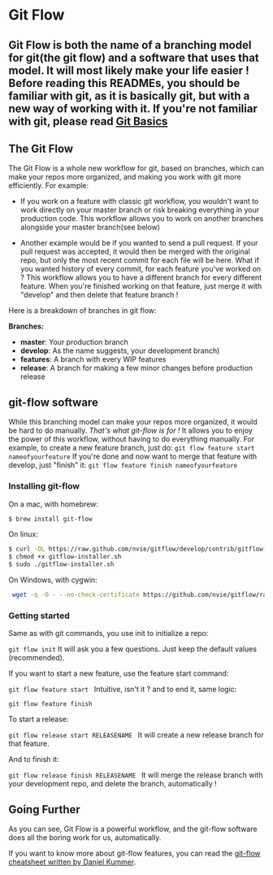 Git Flow
===================


Git Flow is both the name of a branching model for git(the git flow) and a software that uses that model. It will most likely make your life easier !
Before reading this READMEs, you should be familiar with git, as it is basically git, but with a new way of working with it.
If you're not familiar with git, please read [Git Basics](http://codingforeveryone.foundersandcoders.org/programmer-skills/git-basics.html)
----------
The Git Flow
-------------

The Git Flow is a whole new workflow for git, based on branches, which can make your repos more organized, and making you work with git more efficiently.  For example:

 - If you work on a feature with classic git workflow, you
   wouldn't want to work directly on your master branch or risk breaking
   everything in your production code. This workflow allows you to work
   on another branches alongside your master branch(see below)

 - Another example would be if you wanted to send a pull request. If your
   pull request was accepted, it would then be merged with the original repo,
   but only the most recent commit for each file will be here. What if
   you wanted history of every commit, for each feature you've worked on ?
   This workflow allows you to have a different branch for every
   different feature. When you're finished working on that feature, just
   merge it with "develop" and then delete that feature branch !

Here is a breakdown of branches in git flow:


**Branches:**

- **master**: Your production branch
- **develop**: As the name suggests, your development branch)
- **features**: A branch with every WIP features
- **release**:  A branch for making a few minor changes before production release


git-flow software
-------------

While this branching model can make your repos more organized, it would be hard to do manually.
*That's what git-flow is for !*
It allows you to enjoy the power of this workflow, without having to do everything manually.
For example, to create a new feature branch, just do:
`git flow feature start nameofyourfeature`
If you're done and now want to merge that feature with develop, just "finish" it:
`git flow feature finish nameofyourfeature`



### Installing git-flow
On a mac, with homebrew:
```bash
$ brew install git-flow
```

On linux:
```bash
$ curl -OL https://raw.github.com/nvie/gitflow/develop/contrib/gitflow-installer.sh
$ chmod +x gitflow-installer.sh
$ sudo ./gitflow-installer.sh
```

On Windows, with cygwin:

```bash
 wget -q -O - --no-check-certificate https://github.com/nvie/gitflow/raw/develop/contrib/gitflow-installer.sh | bash
```

### Getting started

Same as with git commands, you use init to initialize a repo:

```git flow init```
It will ask you a few questions. Just keep the default values (recommended).

If you want to start a new feature,  use the feature start command:

```git flow feature start ```
Intuitive, isn't it ? and to end it, same logic:

```git flow feature finish ```

To start a release:

```git flow release start RELEASENAME ```
It will create a new release branch for that feature.

And to finish it:

```git flow release finish RELEASENAME ```
It will merge the release branch with your development repo, and delete the branch, automatically !


Going Further
-------------

As you can see, Git Flow is a powerful workflow, and the git-flow software does all the boring work for us, automatically.

If you want to know more about git-flow features, you can read the [git-flow cheatsheet written by Daniel Kummer](http://danielkummer.github.io/git-flow-cheatsheet/).
